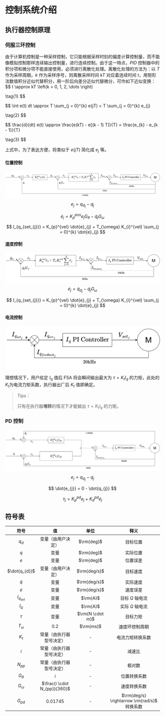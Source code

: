 # 控制系统介绍

## 执行器控制原理

### 伺服三环控制

由于计算机控制是一种采样控制，它只能根据采样时刻的偏差计算控制量，而不能像模拟控制那样连续输出控制量，进行连续控制。由于这一特点，$PID$ 控制器中的积分项和微分项不能直接使用，必须进行离散化处理。离散化处理的方法为：以 $T$ 作为采样周期，$k$ 作为采样序号，则离散采样时间 $kT$ 对应着连续时间 $t$​，用矩形法数值积分近似代替积分，用一阶后向差分近似代替微分，可作如下近似变换：
$$
t \approx kT \left(k = 0, 1, 2, \dots \right)

\tag{1}
$$

$$
\int e(t) dt \approx T \sum_{j = 0}^{k} e(jT) = T \sum_{j = 0}^{k} e_{j}

\tag{2}
$$

$$
\frac{d}{dt} e(t) \approx \frac{e(kT) - e[(k - 1) T]}{T} = \frac{e_{k} - e_{k - 1}}{T}

\tag{3}
$$

上式中，为了表达方便，将类似于 $e(jT)$ 简化成 $e_{j}$​ 等。

#### 位置控制

![FSA控制框图-位置控制](./images/FSA%E6%8E%A7%E5%88%B6%E6%A1%86%E5%9B%BE-%E4%BD%8D%E7%BD%AE%E6%8E%A7%E5%88%B6.svg)
$$
e_{j} = q_{d_{j}} - q_{j}
$$

$$
\dot{e}_{j} = K_{p}^{pos} e_{j} G_{\theta} - \dot{q}_{j} G_{\omega}
$$

$$
I_{q_{set_{j}}} = K_{p}^{vel} \dot{e}_{j} + T_{\omega} K_{i}^{vel} \sum_{j = 0}^{k} \dot{e}_{j}
$$

#### 速度控制

![FSA控制框图-速度控制](./images/FSA%E6%8E%A7%E5%88%B6%E6%A1%86%E5%9B%BE-%E9%80%9F%E5%BA%A6%E6%8E%A7%E5%88%B6.svg)
$$
\dot{e}_{j} = \dot{q}_{d_{j}} - \dot{q}_{j} G_{\omega}
$$

$$
I_{q_{set_{j}}} = K_{p}^{vel} \dot{e}_{j} + T_{\omega} K_{i}^{vel} \sum_{j = 0}^{k} \dot{e}_{j}
$$

#### 电流控制

![FSA控制框图-电流控制](./images/FSA%E6%8E%A7%E5%88%B6%E6%A1%86%E5%9B%BE-%E7%94%B5%E6%B5%81%E6%8E%A7%E5%88%B6.svg)

理想情况下，用户给定 $I_{q}$ 值后 FSA 将会瞬间输出最大为 $\tau = K_{t} I_{q}$ 的力矩，此处的 $K_{t}$​ 为电流力矩系数，执行器出厂后 $K_{t}$ 值即确定。

> Tips：
>
> 只有在执行器**堵转**的情况下才能输出 $\tau = K_{t} I_{q}$ 的力矩。

### PD 控制

![FSA控制框图-PD控制](./images/FSA%E6%8E%A7%E5%88%B6%E6%A1%86%E5%9B%BE-PD%E6%8E%A7%E5%88%B6.svg)
$$
e_{j} = q_{d_{j}} - q_{j}
$$

$$
\dot{e_{j}} = 0 - \dot{q_{j}}
$$

$$
\tau_{j} = K_{p}^{pd} e_{j} + K_{d}^{pd} \dot{e}_{j}
$$

## 符号表

|     符号      |              值              |       单位       |                     释义                     |
| :-----------: | :--------------------------: | :--------------: | :------------------------------------------: |
|    $q_{d}$    |      变量（由用户决定）      |    $\rm{deg}$    |                   目标位置                   |
|      $q$      |             变量             |    $\rm{deg}$    |                   实际位置                   |
|      $e$      |             变量             |    $\rm{deg}$    |                   位置误差                   |
| $\dot{q_{d}}$ |      变量（由用户决定）      |   $\rm{deg/s}$   |                   目标速度                   |
|   $\dot{q}$   |             变量             |   $\rm{deg/s}$   |                   实际速度                   |
|   $\dot{e}$   |             变量             |   $\rm{deg/s}$   |                   速度误差                   |
| $I_{q_{set}}$ |             变量             |     $\rm{A}$     |               目标 $Q$ 轴电流                |
|    $I_{q}$    |             变量             |     $\rm{A}$     |               实际 $Q$ 轴电流                |
|    $\tau$     |             变量             | $\rm{N \cdot m}$ |                   目标力矩                   |
| $T_{\omega}$  |            $0.2$             |    $\rm{ms}$     |                速度环控制周期                |
|    $K_{t}$    |   常量（由执行器型号决定）   |        -         |               电流力矩转换系数               |
|      $i$      |   常量（由执行器型号决定）   |        -         |                    减速比                    |
|   $N_{pp}$    |   常量（由执行器型号决定）   |        -         |                    极对数                    |
| $G_{\theta}$  |             $i$              |        -         |                 位置转换系数                 |
| $G_{\omega}$  | $\frac{i \cdot N_{pp}}{360}$ |        -         |                 速度转换系数                 |
|   $G_{pd}$    |          $0.01745$           |        -         | $\rm{deg/s} \rightarrow \rm{rad/s}$ 转换系数 |

